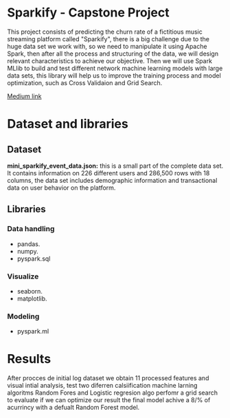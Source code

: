 # Sparkify - Capstone Project

This project consists of predicting the churn rate of a fictitious music streaming platform called "Sparkify", there is a big challenge due to the huge data set we work with, so we need to manipulate it using Apache Spark, then after all the process and structuring of the data, we will design relevant characteristics to achieve our objective. Then we will use Spark MLlib to build and test different network machine learning models with large data sets, this library will help us to improve the training process and model optimization, such as Cross Validaion and Grid Search.

<a href='https://danielrrb30.medium.com/the-importance-of-data-analysis-on-data-science-process-28513919b2d8'>Medium link</a>

# Dataset and libraries

## Dataset

<b>mini_sparkify_event_data.json:</b> this is a small part of the complete data set. It contains information on 226 different users and 286,500 rows with 18 columns, the data set includes demographic information and transactional data on user behavior on the platform.

## Libraries
### Data handling
<ul>
<li>pandas.</li>
<li>numpy.</li>
<li>pyspark.sql</li>
</ul>

### Visualize

<ul>
<li>seaborn.</li>
<li>matplotlib.</li>
</ul>

### Modeling

<ul>
<li>pyspark.ml</li>
</ul>

# Results

After procces de initial log dataset we obtain 11 processed features and visual intial analysis, test two diferren calsiification machine larning algoritms Random Fores and Logistic regresion algo perfomr a grid search to evaluate if we can optimize our result the final model achive a 8/% of acurrincy with a defualt Random Forest model.
